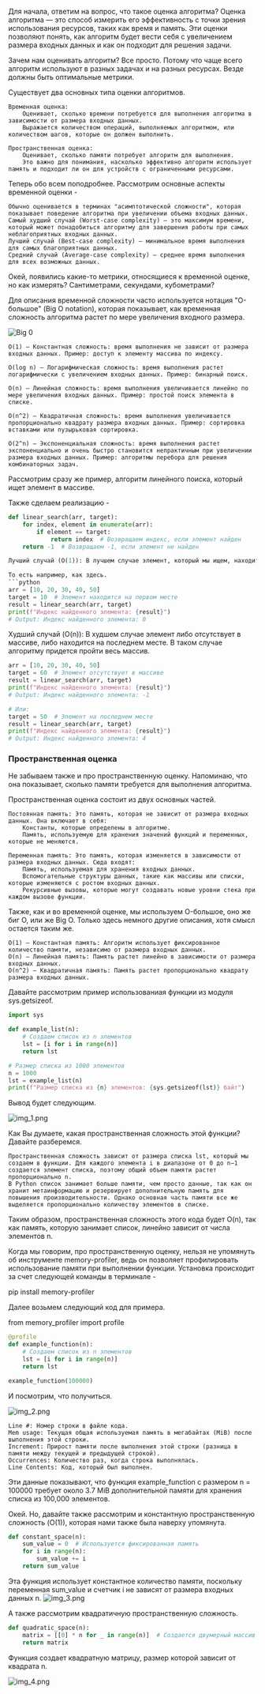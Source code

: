 Для начала, ответим на вопрос, что такое оценка алгоритма? Оценка алгоритма — это способ измерить его эффективность с точки зрения использования ресурсов, таких как время и память. Эти оценки позволяют понять, как алгоритм будет вести себя с увеличением размера входных данных и как он подходит для решения задачи.

Зачем нам оценивать алгоритм? Все просто. Потому что чаще всего алгоритм используют в разных задачах и на разных ресурсах. Везде должны быть оптимальные метрики.

Существует два основных типа оценки алгоритмов.

    Временная оценка:
        Оценивает, сколько времени потребуется для выполнения алгоритма в зависимости от размера входных данных.
        Выражается количеством операций, выполняемых алгоритмом, или количеством шагов, которые он должен выполнить.

    Пространственная оценка:
        Оценивает, сколько памяти потребует алгоритм для выполнения.
        Это важно для понимания, насколько эффективно алгоритм использует память и подходит ли он для устройств с ограниченными ресурсами.

Теперь обо всем поподробнее. Рассмотрим основные аспекты временной оценки - 

    Обычно оценивается в терминах "асимптотической сложности", которая показывает поведение алгоритма при увеличении объема входных данных.
    Самый худший случай (Worst-case complexity) — это максимум времени, который может понадобиться алгоритму для завершения работы при самых неблагоприятных входных данных.
    Лучший случай (Best-case complexity) — минимальное время выполнения для самых благоприятных данных.
    Средний случай (Average-case complexity) — среднее время выполнения для всех возможных данных.

Окей, появились какие-то метрики, относящиеся к временной оценке, но как измерять? Сантиметрами, секундами, кубометрами?

Для описания временной сложности часто используется нотация "О-большое" (Big O notation), которая показывает, как временная сложность алгоритма растет по мере увеличения входного размера.

![Big 0](https://ucarecdn.com/701c7365-3e3b-4a3c-b058-ec643437dc80/)

    O(1) — Константная сложность: время выполнения не зависит от размера входных данных. Пример: доступ к элементу массива по индексу.

    O(log n) — Логарифмическая сложность: время выполнения растет логарифмически с увеличением входных данных. Пример: бинарный поиск.

    O(n) — Линейная сложность: время выполнения увеличивается линейно по мере увеличения входных данных. Пример: простой поиск элемента в списке.

    O(n^2) — Квадратичная сложность: время выполнения увеличивается пропорционально квадрату размера входных данных. Пример: сортировка вставками или пузырьковая сортировка.

    O(2^n) — Экспоненциальная сложность: время выполнения растет экспоненциально и очень быстро становится непрактичным при увеличении размера входных данных. Пример: алгоритмы перебора для решения комбинаторных задач.

Рассмотрим сразу же пример, алгоритм линейного поиска, который ищет элемент в массиве.

Также сделаем реализацию - 
```python
def linear_search(arr, target):
    for index, element in enumerate(arr):
        if element == target:
            return index  # Возвращаем индекс, если элемент найден
    return -1  # Возвращаем -1, если элемент не найден

Лучший случай (O(1)): В лучшем случае элемент, который мы ищем, находится на первом месте в массиве. Тогда алгоритм выполнит поиск за одну операцию.

То есть например, как здесь.
```python
arr = [10, 20, 30, 40, 50]
target = 10  # Элемент находится на первом месте
result = linear_search(arr, target)
print(f"Индекс найденного элемента: {result}")
# Output: Индекс найденного элемента: 0
```
Худший случай (O(n)): В худшем случае элемент либо отсутствует в массиве, либо находится на последнем месте. В таком случае алгоритму придется пройти весь массив.
```python
arr = [10, 20, 30, 40, 50]
target = 60  # Элемент отсутствует в массиве
result = linear_search(arr, target)
print(f"Индекс найденного элемента: {result}")
# Output: Индекс найденного элемента: -1
```
```python
# Или:
target = 50  # Элемент на последнем месте
result = linear_search(arr, target)
print(f"Индекс найденного элемента: {result}")
# Output: Индекс найденного элемента: 4
```

### Пространственная оценка
Не забываем также и про пространственную оценку. Напоминаю, что она показывает, сколько памяти требуется для выполнения алгоритма.

Пространственная оценка состоит из двух основных частей.

    Постоянная память: Это память, которая не зависит от размера входных данных. Она включает в себя:
        Константы, которые определены в алгоритме.
        Память, используемую для хранения значений функций и переменных, которые не меняются.

    Переменная память: Это память, которая изменяется в зависимости от размера входных данных. Сюда входят:
        Память, используемая для хранения входных данных.
        Вспомогательные структуры данных, такие как массивы или списки, которые изменяются с ростом входных данных.
        Рекурсивные вызовы, которые могут создавать новые уровни стека при каждом вызове функции.

Также, как и во временной оценке, мы используем O-большое, оно же биг О, или же Big O. Только здесь немного другие описания, хотя смысл остается таким же.

    O(1) — Константная память: Алгоритм использует фиксированное количество памяти, независимо от размера входных данных.
    O(n) — Линейная память: Память растет линейно в зависимости от размера входных данных.
    O(n^2) — Квадратичная память: Память растет пропорционально квадрату размера входных данных.

Давайте рассмотрим пример использованиая функции из модуля sys.getsizeof.
```python
import sys

def example_list(n):
    # Создаем список из n элементов
    lst = [i for i in range(n)]
    return lst

# Размер списка из 1000 элементов
n = 1000
lst = example_list(n)
print(f"Размер списка из {n} элементов: {sys.getsizeof(lst)} байт")
```
Вывод будет следующим.

![img_1.png](img_1.png)

Как Вы думаете, какая пространственная сложность этой функции? Давайте разберемся.

    Пространственная сложность зависит от размера списка lst, который мы создаем в функции. Для каждого элемента i в диапазоне от 0 до n−1 создается элемент списка, поэтому общий объем памяти растет пропорционально n.
    В Python список занимает больше памяти, чем просто данные, так как он хранит метаинформацию и резервирует дополнительную память для повышения производительности. Однако основная часть памяти все же выделяется пропорционально количеству элементов в списке.

Таким образом, пространственная сложность этого кода будет O(n), так как память, которую занимает список, линейно зависит от числа элементов n.

Когда мы говорим, про пространственную оценку, нельзя не упомянуть об инструменте memory-profiler, ведь он позволяет профилировать использование памяти при выполнении функции. Установка происходит за счет следующей команды в терминале - 

pip install memory-profiler

 Далее возьмем следующий код для примера.

from memory_profiler import profile
```python
@profile
def example_function(n):
    # Создаем список из n элементов
    lst = [i for i in range(n)]
    return lst

example_function(100000)
```
И посмотрим, что получиться.

![img_2.png](img_2.png)

    Line #: Номер строки в файле кода.
    Mem usage: Текущая общая используемая память в мегабайтах (MiB) после выполнения этой строки.
    Increment: Прирост памяти после выполнения этой строки (разница в памяти между текущей и предыдущей строкой).
    Occurrences: Количество раз, когда строка выполнялась.
    Line Contents: Код, который был выполнен.

Эти данные показывают, что функция example_function с размером n = 100000 требует около 3.7 MiB дополнительной памяти для хранения списка из 100,000 элементов. 

Окей. Но, давайте также рассмотрим и константную пространственную сложность (O(1)), которая нами также была наверху упомянута.
```python
def constant_space(n):
    sum_value = 0  # Используется фиксированная память
    for i in range(n):
        sum_value += i
    return sum_value
```
Эта функция использует константное количество памяти, поскольку переменная sum_value и счетчик i не зависят от размера входных данных n.
![img_3.png](img_3.png)


А также рассмотрим квадратичную пространственную сложность.
```python
def quadratic_space(n):
    matrix = [[0] * n for _ in range(n)]  # Создается двумерный массив n x n
    return matrix
```
Функция создает квадратную матрицу, размер которой зависит от квадрата n.

![img_4.png](img_4.png)
